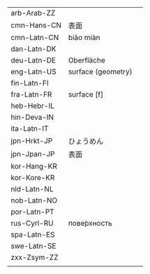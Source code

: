 | | | |
|-|-|-|
| arb-Arab-ZZ |  |  |
| cmn-Hans-CN | 表面 |  |
| cmn-Latn-CN | biǎo miàn |  |
| dan-Latn-DK |  |  |
| deu-Latn-DE | Oberfläche |  |
| eng-Latn-US | surface (geometry) |  |
| fin-Latn-FI |  |  |
| fra-Latn-FR | surface [f] |  |
| heb-Hebr-IL |  |  |
| hin-Deva-IN |  |  |
| ita-Latn-IT |  |  |
| jpn-Hrkt-JP | ひょうめん |  |
| jpn-Jpan-JP | 表面 |  |
| kor-Hang-KR |  |  |
| kor-Kore-KR |  |  |
| nld-Latn-NL |  |  |
| nob-Latn-NO |  |  |
| por-Latn-PT |  |  |
| rus-Cyrl-RU | пове́рхность |  |
| spa-Latn-ES |  |  |
| swe-Latn-SE |  |  |
| zxx-Zsym-ZZ |  |  |
|  |  |  |